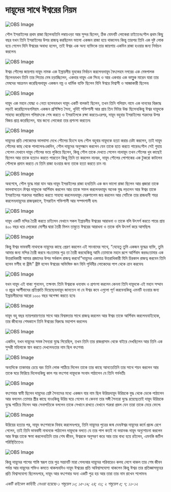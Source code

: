 # দায়ূদের সাথে ঈশ্বরের নিয়ম

![OBS Image](https://cdn.door43.org/obs/jpg/360px/obs-en-17-01.jpg)

শৌল ইসরাইলের প্রথম রাজা ছিলেন৷তিনি লম্বাচওড়া আর সুন্দর ছিলেন, ঠিক যেমনটি লোকেরা চাইতেন৷শৌল প্রথম কিছু বছর যখন তিনি ইসরাইলের উপর রাজত্ব করছিলেন ভালো একজন রাজা হয়ে থাকলেন৷ কিন্তু তারপর তিনি এক দুষ্ট লোক হয়ে গেলেন যিনি ঈশ্বরের অবাধ্য হলেন, তাই ঈশ্বর এক অন্য ব্যক্তিকে তার জায়গায় একদিন রাজা হওয়ার জন্য নির্বাচন করলেন৷  

![OBS Image](https://cdn.door43.org/obs/jpg/360px/obs-en-17-02.jpg)

ঈশ্বর শৌলের জায়গায় দায়ূদ নামক এক ইস্রায়লীয় যুবকের নির্বাচন করলেন৷দায়ূদ বৈৎলেহম নগরের এক মেষপালক ছিলেন৷যখন তিনি তার পিতার মেষ চড়াচ্ছিলেন, একবার  দায়ূদ এক সিংহ ও আর একবার এক ভাল্লুক  মারেন যারা তার মেষদের আক্রমন করেছিল৷দায়ূদ একজন নম্র ও ধার্মিক ব্যক্তি ছিলেন যিনি ঈশ্বরে বিশ্বাসী ও আজ্ঞাকারী ছিলেন৷

![OBS Image](https://cdn.door43.org/obs/jpg/360px/obs-en-17-03.jpg)

দায়ূদ এক মহান যোদ্ধা ও নেতা হলেন৷যখন দায়ূদ একটি বালকই ছিলেন, তখন তিনি গলিয়াৎ নামে এক দানবের বিরুদ্ধে লড়াই করেছিলেন৷গলিয়াৎ একজন প্রশিক্ষিত সৈন্য, খুবিই শক্তিশালী আর প্রায় তিন মিটার উচ্চ ছিলেন৷কিন্তু ঈশ্বর দায়ূদকে সাহায্য করেছিলেন গলিয়াৎকে শেষ করতে ও ইসরাইলকে রক্ষা করতে৷এরপর, দায়ূদ বহুবার ইসরাইলের শত্রুদের উপর বিজয় প্রাপ্ত করেছিলেন, যার জন্যে লোকেরা তার প্রশংসা করতেন৷

![OBS Image](https://cdn.door43.org/obs/jpg/360px/obs-en-17-04.jpg)

দায়ূদের প্রতি লোকেদের ভালবাসা দেখে শৌলের হিংসে হল৷ শৌল বহুবার দায়ূদকে হত্যা করার চেষ্টা করলেন, তাই দায়ূদ শৌলের কাছ থেকে পালালেন৷একদিন, শৌল দায়ূদের অনুসন্ধান করলেন যেন তাকে হতে করতে পারেন৷শৌল সেই গুহায় গেলেন যেখানে দায়ূদ শৌলের ভয়ে লুকিয়ে ছিলেন, কিন্তু শৌল তাকে দেখতে পেলেন না৷দায়ূদ তখন শৌলের খুব কাছেই ছিলেন আর তাকে হত্যাও করতে পারতেন কিন্তু তিনি তা করলেন না৷বরং, দায়ূদ শৌলের পোশাকের এক টুকরো কাটলেন শৌলকে প্রমান করতে যে তিনি রাজা হওয়ার জন্য তাকে হত্যা করতে চান না৷

![OBS Image](https://cdn.door43.org/obs/jpg/360px/obs-en-17-05.jpg)

অবশেষে, শৌল যুদ্ধে মারা যান আর দায়ূদ ইসরাইলের রাজা হন৷তিনি এক জন ভালো রাজা ছিলেন আর প্রজারা তাকে ভালবাসতেন ৷ঈশ্বর দায়ূদকে আর্শিবাদ করলেন আর তাকে সফল করলেন৷দায়ূদ অনেক যুদ্ধ লড়লেন আর ঈশ্বর তাকে ইসরাইলের শত্রুদের পরাজিত করতে সাহায্য করলেন৷দায়ূদ যেরুশালেম জয় করলেন আর সেটিকে তার রাজধানী শহর করলেন৷দায়ূদের রাজত্বকালে, ইসরাইল শক্তিশালী আর সম্পদশালী হল৷

![OBS Image](https://cdn.door43.org/obs/jpg/360px/obs-en-17-06.jpg)

দায়ূদ একটি মন্দির তৈরী করতে চাইলেন যেখানে সকল ইস্রায়লীয় ঈশ্বরের আরাধনা ও তাকে বলি উৎসর্গ করতে পারে৷ প্রায় ৪০০ বছর ধরে লোকেরা মোশীর দ্বারা তৈরী মিলন তাম্বুতে ঈশ্বরের আরাধনা ও তাকে বলি উৎসর্গ করে আসছিল৷  

![OBS Image](https://cdn.door43.org/obs/jpg/360px/obs-en-17-07.jpg)

কিন্তু ঈশ্বর ভাববাদী নাথনকে দায়ূদের কাছে প্রেরণ করলেন এই সাংবাদের সাথে, “যেহেতু তুমি একজন যুদ্ধের ব্যক্তি, তুমি আমার জন্য মন্দির তৈরী করবে না৷তোমার পুত্র তা তৈরী করবে৷কিন্তু আমি তোমাকে মহান রূপে আর্শিবাদ করব৷তোমার এক উত্তরাধিকারী আমার প্রজাদের উপর সর্বকাল রাজত্ব করবে!”দায়ূদের একমাত্র উত্তরাধিকারী যিনি চিরকাল রাজত্ব করবেন তিনি হলেন মশীহ বা খ্রীষ্ট৷” খ্রীষ্ট হলেন ঈশ্বরের অভিষিক্ত জন যিনি পৃথিবীর লোকেদের পাপ থেকে ত্রান করবেন৷

![OBS Image](https://cdn.door43.org/obs/jpg/360px/obs-en-17-08.jpg)

যখন দায়ূদ এই বাক্য শুনলেন, তক্ষনাৎ তিনি ঈশ্বরকে ধন্যবাদ ও প্রশংসা করলেন কেননা তিনি দায়ূদকে এই মহান সম্মান ও প্রচুর আর্শীবাদের প্রতিশ্রুতি দিয়েছেন৷দায়ূদ জানতেন না যে ঈশ্বর কবে এগুলো পূর্ণ করবেন৷কিন্তু এমনটি হওয়ার জন্য ইস্রায়লীয়দের আরো ১০০০ বছর অপেক্ষা করতে হবে৷

![OBS Image](https://cdn.door43.org/obs/jpg/360px/obs-en-17-09.jpg)

দায়ূদ বহু বছর ন্যায়পরায়ণতার সাথে আর বিশ্বস্ততার সাথে রাজত্ব করলেন আর ঈশ্বর তাকে আর্শিবাদ করলেন৷যাইহোক, তার জীবনের শেষকালে তিনি ঈশ্বরের বিরুদ্ধে মহাপাপ করলেন৷

![OBS Image](https://cdn.door43.org/obs/jpg/360px/obs-en-17-10.jpg)

একদিন, যখন দায়ূদের সমস্ত সৈন্যরা যুদ্ধে গিয়েছিল, তখন তিনি তার রাজপ্রাসাদ থেকে বাইরে দেখছিলেন আর তিনি এক সুন্দরী মহিলাকে স্নান করতে দেখলেন৷তার নাম ছিল বৎশেবা৷

![OBS Image](https://cdn.door43.org/obs/jpg/360px/obs-en-17-11.jpg)

অন্যদিকে তাকাবার চেয়ে বরং তিনি লোক পাঠিয়ে দিলেন তাকে তার কাছে আনতে৷তিনি তার সাথে শয়ন করলেন আর তাকে ঘরে ফিরিয়ে দিলেন৷কিছু কাল পর বৎশেবা দায়ূদকে সংবাদ পাঠালেন যে তিনি গর্ভবতী৷

![OBS Image](https://cdn.door43.org/obs/jpg/360px/obs-en-17-12.jpg)

বৎশেবার স্বামী ছিলেন দায়ূদের শ্রেষ্ট সৈন্যদের মধ্যে একজন যার নাম ছিল উরিয়৷দায়ূদ উরিয়কে যুদ্ধ থেকে ডেকে পাঠালেন আর বললেন তোমার স্ত্রীর কাছে যাও৷কিন্তু উরিয় ঘরে গেলেন না কেননা তার সঙ্গী সৈন্যরা যুদ্ধে রয়েছে৷তাই দায়ূদ উরিয়কে যুদ্ধে পাঠিয়ে দিলেন আর সেনাপতিকে বললেন তাকে সেখানে রাখতে যেখানে শত্রুরা প্রবল যেন তারা তাকে মেরে ফেলে৷

![OBS Image](https://cdn.door43.org/obs/jpg/360px/obs-en-17-13.jpg)

উরিয়ের হত্যার পর, দায়ূদ বৎশেবাকে বিবাহ করলেন৷পরে, তিনি দায়ূদের পুত্রের জন্ম দেন৷ঈশ্বর দায়ূদের কর্মে প্রচন্ড রেগে গেলেন, তাই তিনি ভাববাদী নাথনকে পাঠালেন দায়ূদকে বলতে যে তার পাপ কতই না ভয়ানক৷ দায়ূদ অনুশোচনা করলেন আর ঈশ্বর তাকে ক্ষমা করলেন৷তিনি তার শেষ জীবন, ঈশ্বরকে অনুসরণ করে আর তার বাধ্য হয়ে রইলেন, এমনকি জটিল পরিস্থিতিতেও৷ 

![OBS Image](https://cdn.door43.org/obs/jpg/360px/obs-en-17-14.jpg)

কিন্তু দায়ূদের পাপের শাস্তি স্বরূপ তার পুত্র সন্তানটি মারা গেল৷আর দায়ূদের পরিবারেও কলহ লেগে থাকল তার শেষ জীবন পর্যন্ত আর দায়ূদের শক্তিও কমতে থাকল৷যদিও দায়ূদ ঈশ্বরের প্রতি অবিশ্বাসযোগ্য থাকলেন কিন্তু ঈশ্বর তার প্রতিজ্ঞাসমূহের প্রতি বিশ্বাসযোগ্য ছিলেন৷পরে, দায়ূদ আর বৎশেবার অন্য একটি পুত্র হয় আর তারা তার নাম রাখেন শলোমন৷

_একটি বাইবেল কাহিনী: নেওয়া হয়েছে-১ শমুয়েল ১০; ১৫-১৯; ২৪; ৩১; ২ শমুয়েল ৫; ৭; ১১-১২_